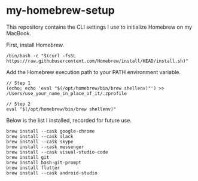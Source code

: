 # my-homebrew-setup
This repository contains the CLI settings I use to initialize Homebrew on my MacBook.

First, install Homebrew.
```
/bin/bash -c "$(curl -fsSL https://raw.githubusercontent.com/Homebrew/install/HEAD/install.sh)"
```
Add the Homebrew execution path to your PATH environment variable.
```
// Step 1
(echo; echo 'eval "$(/opt/homebrew/bin/brew shellenv)"') >> /Users/use_your_name_in_place_of_it/.zprofile

// Step 2
eval "$(/opt/homebrew/bin/brew shellenv)"
```
Below is the list I installed, recorded for future use.
```
brew install --cask google-chrome
brew install --cask slack
brew install --cask skype
brew install --cask messenger
brew install --cask visual-studio-code
brew install git
brew install bash-git-prompt
brew install flutter
brew install --cask android-studio
```
